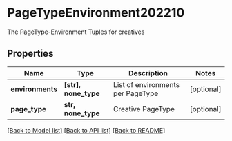 # PageTypeEnvironment202210

The PageType-Environment Tuples for creatives

## Properties
Name | Type | Description | Notes
------------ | ------------- | ------------- | -------------
**environments** | **[str], none_type** | List of environments per PageType | [optional] 
**page_type** | **str, none_type** | Creative PageType | [optional] 

[[Back to Model list]](../README.md#documentation-for-models) [[Back to API list]](../README.md#documentation-for-api-endpoints) [[Back to README]](../README.md)


